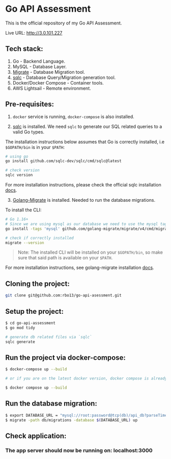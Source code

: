 # Go API Assessment

This is the official repository of my Go API Assessment.

Live URL: http://3.0.101.227

## Tech stack:

1.  Go - Backend Language.
2.  MySQL - Database Layer.
3.  [Migrate](https://github.com/golang-migrate/migrate) - Database Migration tool.
4.  [sqlc](https://sqlc.dev) - Database Query/Migration generation tool.
5.  Docker/Docker Compose - Container tools.
6.  AWS Lightsail - Remote environment.

## Pre-requisites:

1.  `docker` service is running, `docker-compose` is also installed.

2.  [sqlc](https://sqlc.dev) is installed. We need `sqlc` to generate our SQL related queries to a valid Go types.

The installation instructions below assumes that Go is correctly installed, i.e `$GOPATH/bin` is in your `$PATH`:

```bash
# using go
go install github.com/sqlc-dev/sqlc/cmd/sqlc@latest

# check version
sqlc version
```

For more installation instructions, please check the official sqlc installation [docs](https://docs.sqlc.dev/en/stable/overview/install.html).

3.  [Golang-Migrate](https://github.com/golang-migrate/migrate) is installed. Needed to run the database migrations.

To install the CLI:

```bash
# Go 1.16+
# Since we are using mysql as our database we need to use the mysql tag.
go install -tags 'mysql' github.com/golang-migrate/migrate/v4/cmd/migrate@latest

# check if correctly installed
migrate --version
```

> Note: The installed CLI will be installed on your `$GOPATH/bin`, so make sure that said path is available on your `$PATH`.

For more installation instructions, see golang-migrate installation [docs](https://github.com/golang-migrate/migrate/tree/master/cmd/migrate).

## Cloning the project:

```bash
git clone git@github.com:rbo13/go-api-asessment.git
```

## Setup the project:

```bash
$ cd go-api-assessment
$ go mod tidy

# generate db related files via `sqlc`
sqlc generate
```

## Run the project via docker-compose:

```bash
$ docker-compose up --build

# or if you are on the latest docker version, docker compose is already available as a docker sub-command.

$ docker compose up --build
```

## Run the database migration:

```bash
$ export DATABASE_URL = "mysql://root:password@tcp(db)/api_db?parseTime=true&loc=Local"
$ migrate -path db/migrations -database $(DATABASE_URL) up
```

## Check application:

### The app server should now be running on: localhost:3000